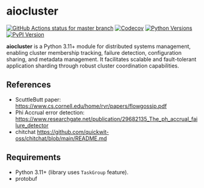 # aiocluster
[![GitHub Actions status for master branch](https://github.com/jettify/aiocluster/workflows/CI/badge.svg)](https://github.com/jettify/aiocluster/actions?query=workflow%3ACI)
[![Codecov](https://codecov.io/gh/jettify/aiocluster/branch/master/graph/badge.svg)](https://codecov.io/gh/jettify/aiocluster)
[![Python Versions](https://img.shields.io/pypi/pyversions/aiocluster.svg)](https://pypi.org/project/aiocluster)
[![PyPI Version](https://img.shields.io/pypi/v/aiocluster.svg)](https://pypi.python.org/pypi/aiocluster)

**aiocluster** is a Python 3.11+ module for distributed systems management, enabling cluster membership tracking, failure detection, configuration sharing, and metadata management. It facilitates scalable and fault-tolerant application sharding through robust cluster coordination capabilities.

## References

- ScuttleButt paper: <https://www.cs.cornell.edu/home/rvr/papers/flowgossip.pdf>
- Phi Accrual error detection: <https://www.researchgate.net/publication/29682135_The_ph_accrual_failure_detector>
- chitchat <https://github.com/quickwit-oss/chitchat/blob/main/README.md>

## Requirements

- Python 3.11+ (library uses `TaskGroup` feature).
- protobuf
